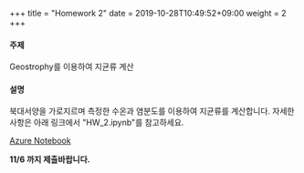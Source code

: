 +++
title = "Homework 2"
date =  2019-10-28T10:49:52+09:00
weight = 2
+++

#### 주제

Geostrophy를 이용하여 지균류 계산

#### 설명
북대서양을 가로지르며 측정한 수온과 염분도를 이용하여 지균류를 계산합니다.
자세한 사항은 아래 링크에서 "HW_2.ipynb"를 참고하세요.

[Azure Notebook](https://notebooks.azure.com/hajsong13/projects/atm3111)

**11/6 까지 제출바랍니다.**
